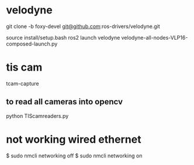 # velodyne
git clone -b foxy-devel git@github.com:ros-drivers/velodyne.git

source install/setup.bash
ros2 launch velodyne velodyne-all-nodes-VLP16-composed-launch.py

# tis cam
tcam-capture

## to read all cameras into opencv
python TIScamreaders.py


# not working wired ethernet
$ sudo nmcli networking off
$ sudo nmcli networking on

